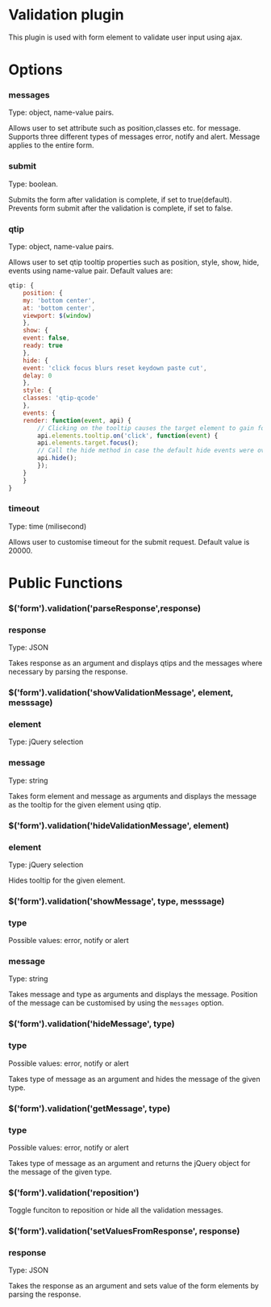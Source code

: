 # Validation plugin

This plugin is used with form element to validate user input using ajax.

# Options

### messages
Type: object, name-value pairs.

Allows user to set attribute such as position,classes etc. for message. Supports three different types of messages error, notify and alert. Message applies to the entire form.

### submit
Type: boolean.

Submits the form after validation is complete, if set to true(default). 
Prevents form submit after the validation is complete, if set to false.

### qtip
Type: object, name-value pairs.

Allows user to set qtip tooltip properties such as position, style, show, hide, events using name-value pair. Default values are:

```javascript
qtip: {
    position: {
	my: 'bottom center',
	at: 'bottom center',
	viewport: $(window)
    },
    show: {
	event: false,
	ready: true
    },
    hide: {
	event: 'click focus blurs reset keydown paste cut',
	delay: 0
    },
    style: {
	classes: 'qtip-qcode'
    },
    events: {
	render: function(event, api) {
	    // Clicking on the tooltip causes the target element to gain focus and hides the tooltip.
	    api.elements.tooltip.on('click', function(event) {
		api.elements.target.focus();
		// Call the hide method in case the default hide events were overwritten
		api.hide();
	    });
	}
    }
}
```

### timeout
Type: time (milisecond)

Allows user to customise timeout for the submit request. Default value is 20000.

# Public Functions

### $('form').validation('parseResponse',response)
### response
Type: JSON

Takes response as an argument and displays qtips and the messages where necessary by parsing the response.

### $('form').validation('showValidationMessage', element, messsage)
### element
Type: jQuery selection
### message
Type: string

Takes form element and message as arguments and displays the message as the tooltip for the given element using qtip.

### $('form').validation('hideValidationMessage', element)
### element
Type: jQuery selection

Hides tooltip for the given element.

### $('form').validation('showMessage', type, messsage)
### type
Possible values: error, notify or alert
### message
Type: string

Takes message and type as arguments and displays the message. Position of the message can be customised by using the ```messages``` option.

### $('form').validation('hideMessage', type)
### type
Possible values: error, notify or alert

Takes type of message as an argument and hides the message of the given type.

### $('form').validation('getMessage', type)
### type
Possible values: error, notify or alert

Takes type of message as an argument and returns the jQuery object for the message of the given type.

### $('form').validation('reposition')

Toggle funciton to reposition or hide all the validation messages.

### $('form').validation('setValuesFromResponse', response)
### response
Type: JSON

Takes the response as an argument and sets value of the form elements by parsing the response.